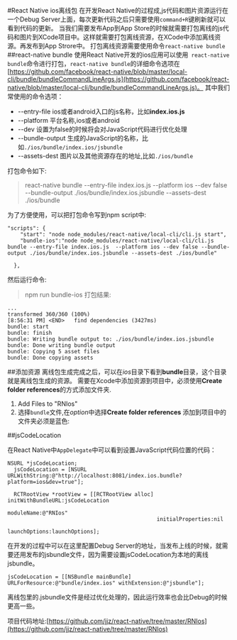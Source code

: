 #React Native ios离线包
在开发React Native的过程成,js代码和图片资源运行在一个Debug Server上面，每次更新代码之后只需要使用`command+R`键刷新就可以看到代码的更新。
当我们需要发布App到App Store的时候就需要打包离线的js代码和图片到XCode项目中。这样就需要打包离线资源，在XCode中添加离线资源。再发布到App Strore中。
打包离线资源需要使用命令`react-native bundle`
##react-native bundle
使用React Native开发的ios应用可以使用` react-native bundle`命令进行打包，`react-native bundle`的详细命令选项在[https://github.com/facebook/react-native/blob/master/local-cli/bundle/bundleCommandLineArgs.js](https://github.com/facebook/react-native/blob/master/local-cli/bundle/bundleCommandLineArgs.js)。
其中我们常使用的命令选项：

* --entry-file ios或者android入口的js名称，比如**index.ios.js**
* --platform 平台名称,ios或者android
* --dev 设置为false的时候将会对JavaScript代码进行优化处理
* --bundle-output 生成的JavaScript的名称，比如`./ios/bundle/index.ios/jsbundle`
* --assets-dest 图片以及其他资源存在的地址,比如`./ios/bundle`

打包命令如下:
> react-native bundle --entry-file index.ios.js  --platform ios --dev false --bundle-output ./ios/bundle/index.ios.jsbundle --assets-dest ./ios/bundle

为了方便使用，可以把打包命令写到npm script中:
```
"scripts": {
    "start": "node node_modules/react-native/local-cli/cli.js start",
    "bundle-ios":"node node_modules/react-native/local-cli/cli.js bundle --entry-file index.ios.js  --platform ios --dev false --bundle-output ./ios/bundle/index.ios.jsbundle --assets-dest ./ios/bundle"

  },
```
然后运行命令:
>npm run bundle-ios
打包结果:
```
...
transformed 360/360 (100%)
[8:56:31 PM] <END>   find dependencies (3427ms)
bundle: start
bundle: finish
bundle: Writing bundle output to: ./ios/bundle/index.ios.jsbundle
bundle: Done writing bundle output
bundle: Copying 5 asset files
bundle: Done copying assets
```


##添加资源
离线包生成完成之后，可以在*ios*目录下看到**bundle**目录，这个目录就是离线包生成的资源。
需要在Xcode中添加资源到项目中，必须使用**Create folder references**的方式添加文件夹.
1. Add Files to "RNIos"
2. 选择`bundle`文件,在*option*中选择**Create folder references**
添加到项目中的文件夹必须是蓝色:

##jsCodeLocation

在React Native中`AppDelegate`中可以看到设置JavaScript代码位置的代码：

```
NSURL *jsCodeLocation;
  jsCodeLocation = [NSURL URLWithString:@"http://localhost:8081/index.ios.bundle?platform=ios&dev=true"];

  RCTRootView *rootView = [[RCTRootView alloc] initWithBundleURL:jsCodeLocation
                                                      moduleName:@"RNIos"
                                               initialProperties:nil
                                                   launchOptions:launchOptions];
```
在开发的过程中可以在这里配置Debug Server的地址，当发布上线的时候，就需要还用发布的jsbundle文件，因为需要设置jsCodeLocation为本地的离线jsbundle。
```
jsCodeLocation = [[NSBundle mainBundle] URLForResource:@"bundle/index.ios" withExtension:@"jsbundle"];
```
离线包里的.jsbundle文件是经过优化处理的，因此运行效率也会比Debug的时候更高一些。

项目代码地址:[https://github.com/jjz/react-native/tree/master/RNIos](https://github.com/jjz/react-native/tree/master/RNIos)


